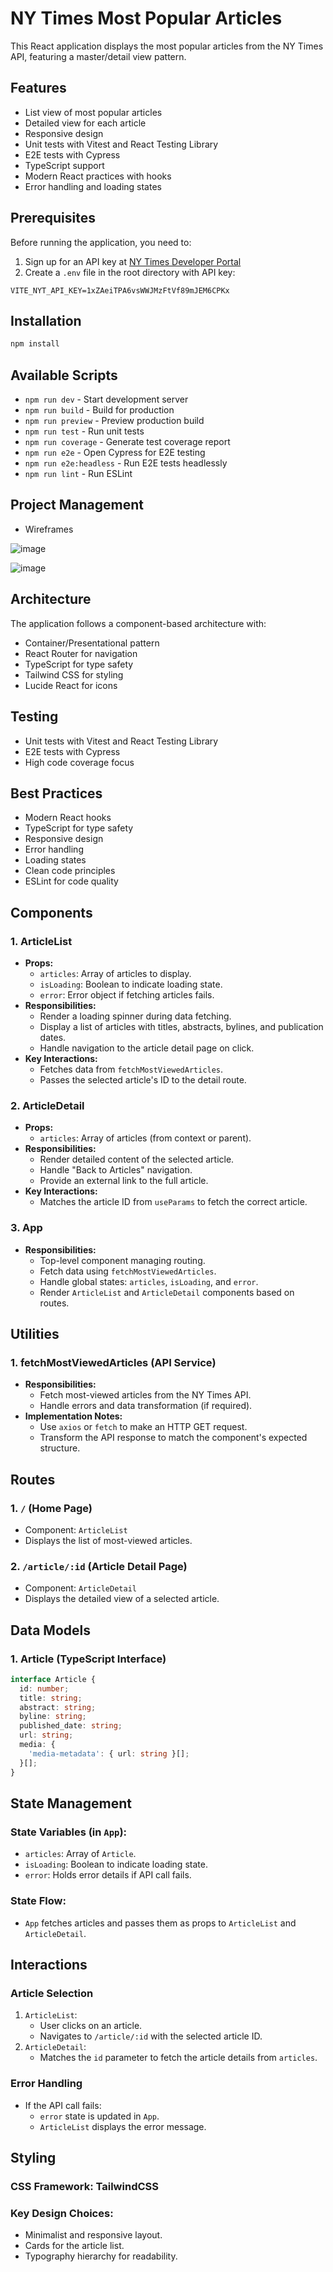 # NY Times Most Popular Articles

This React application displays the most popular articles from the NY Times API, featuring a master/detail view pattern.

## Features

- List view of most popular articles
- Detailed view for each article
- Responsive design
- Unit tests with Vitest and React Testing Library
- E2E tests with Cypress
- TypeScript support
- Modern React practices with hooks
- Error handling and loading states

## Prerequisites

Before running the application, you need to:

1. Sign up for an API key at [NY Times Developer Portal](https://developer.nytimes.com/get-started)
2. Create a `.env` file in the root directory with  API key:

```
VITE_NYT_API_KEY=1xZAeiTPA6vsWWJMzFtVf89mJEM6CPKx
```

## Installation

```bash
npm install
```

## Available Scripts

- `npm run dev` - Start development server
- `npm run build` - Build for production
- `npm run preview` - Preview production build
- `npm run test` - Run unit tests
- `npm run coverage` - Generate test coverage report
- `npm run e2e` - Open Cypress for E2E testing
- `npm run e2e:headless` - Run E2E tests headlessly
- `npm run lint` - Run ESLint

## Project Management

- Wireframes

 ![image](https://github.com/user-attachments/assets/d3617721-6b45-4bca-a9d2-ab315736e5b3)

 ![image](https://github.com/user-attachments/assets/8bb20eea-c085-402b-a9db-d6ed34d4eca4)



## Architecture

The application follows a component-based architecture with:

- Container/Presentational pattern
- React Router for navigation
- TypeScript for type safety
- Tailwind CSS for styling
- Lucide React for icons

## Testing

- Unit tests with Vitest and React Testing Library
- E2E tests with Cypress
- High code coverage focus

## Best Practices

- Modern React hooks
- TypeScript for type safety
- Responsive design
- Error handling
- Loading states
- Clean code principles
- ESLint for code quality

## Components

### 1. ArticleList
- **Props:**
  - `articles`: Array of articles to display.
  - `isLoading`: Boolean to indicate loading state.
  - `error`: Error object if fetching articles fails.
- **Responsibilities:**
  - Render a loading spinner during data fetching.
  - Display a list of articles with titles, abstracts, bylines, and publication dates.
  - Handle navigation to the article detail page on click.
- **Key Interactions:**
  - Fetches data from `fetchMostViewedArticles`.
  - Passes the selected article's ID to the detail route.

### 2. ArticleDetail
- **Props:**
  - `articles`: Array of articles (from context or parent).
- **Responsibilities:**
  - Render detailed content of the selected article.
  - Handle "Back to Articles" navigation.
  - Provide an external link to the full article.
- **Key Interactions:**
  - Matches the article ID from `useParams` to fetch the correct article.

### 3. App
- **Responsibilities:**
  - Top-level component managing routing.
  - Fetch data using `fetchMostViewedArticles`.
  - Handle global states: `articles`, `isLoading`, and `error`.
  - Render `ArticleList` and `ArticleDetail` components based on routes.

## Utilities

### 1. fetchMostViewedArticles (API Service)
- **Responsibilities:**
  - Fetch most-viewed articles from the NY Times API.
  - Handle errors and data transformation (if required).
- **Implementation Notes:**
  - Use `axios` or `fetch` to make an HTTP GET request.
  - Transform the API response to match the component's expected structure.

## Routes

### 1. `/` (Home Page)
- Component: `ArticleList`
- Displays the list of most-viewed articles.

### 2. `/article/:id` (Article Detail Page)
- Component: `ArticleDetail`
- Displays the detailed view of a selected article.

## Data Models

### 1. Article (TypeScript Interface)
```typescript
interface Article {
  id: number;
  title: string;
  abstract: string;
  byline: string;
  published_date: string;
  url: string;
  media: {
    'media-metadata': { url: string }[];
  }[];
}
```

## State Management

### State Variables (in `App`):
- `articles`: Array of `Article`.
- `isLoading`: Boolean to indicate loading state.
- `error`: Holds error details if API call fails.

### State Flow:
- `App` fetches articles and passes them as props to `ArticleList` and `ArticleDetail`.

## Interactions

### Article Selection
1. `ArticleList`:
   - User clicks on an article.
   - Navigates to `/article/:id` with the selected article ID.
2. `ArticleDetail`:
   - Matches the `id` parameter to fetch the article details from `articles`.

### Error Handling
- If the API call fails:
  - `error` state is updated in `App`.
  - `ArticleList` displays the error message.

## Styling

### CSS Framework: TailwindCSS

### Key Design Choices:
- Minimalist and responsive layout.
- Cards for the article list.
- Typography hierarchy for readability.


  
